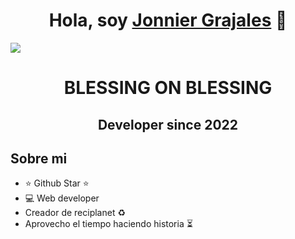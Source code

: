 <div align="center">
<h1 align="center">Hola, soy <a href="https://www.instagram.com/jonni.g21/">Jonnier Grajales</a> 👋</h1>
</div>
<img src="https://imagizer.imageshack.com/img924/8493/j8Nu5J.png">
<div align="center">
  <h1>BLESSING ON BLESSING</h1>
  <h2>Developer since 2022</h2>
</div>


## Sobre mi

- ⭐ Github Star ⭐ 
- 💻 Web developer
- Creador de reciplanet ♻
- Aprovecho el tiempo haciendo historia ⏳
<br>

